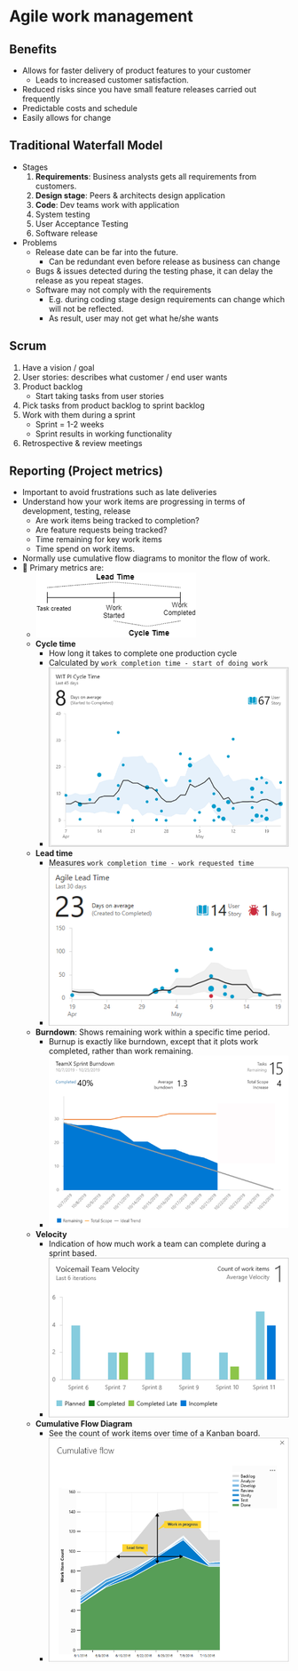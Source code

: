 # Agile work management

## Benefits

- Allows for faster delivery of product features to your customer
  - Leads to increased customer satisfaction.
- Reduced risks since you have small feature releases carried out frequently
- Predictable costs and schedule
- Easily allows for change

## Traditional Waterfall Model

- Stages
  1. **Requirements**: Business analysts gets all requirements from customers.
  2. **Design stage**: Peers & architects design application
  3. **Code**: Dev teams work with application
  4. System testing
  5. User Acceptance Testing
  6. Software release
- Problems
  - Release date can be far into the future.
    - Can be redundant even before release as business can change
  - Bugs & issues detected during the testing phase, it can delay the release as you repeat stages.
  - Software may not comply with the requirements
    - E.g. during coding stage design requirements can change which will not be reflected.
    - As result, user may not get what he/she wants

## Scrum

1. Have a vision / goal
2. User stories: describes what customer / end user wants
3. Product backlog
   - Start taking tasks from user stories
4. Pick tasks from product backlog to sprint backlog
5. Work with them during a sprint
   - Sprint = 1-2 weeks
   - Sprint results in working functionality
6. Retrospective & review meetings

## Reporting (Project metrics)

- Important to avoid frustrations such as late deliveries
- Understand how your work items are progressing in terms of development, testing, release
  - Are work items being tracked to completion?
  - Are feature requests being tracked?
  - Time remaining for key work items
  - Time spend on work items.
- Normally use cumulative flow diagrams to monitor the flow of work.
- 📝 Primary metrics are:
  - ![Differences between lead and cycle time](./img/lead-vs-cycle-time.png)
  - **Cycle time**
    - How long it takes to complete one production cycle
    - Calculated by `work completion time - start of doing work`
    - ![Cumulative Flow Diagram](./img/widgets/cycle-time.png)
  - **Lead time**
    - Measures `work completion time - work requested time`
    - ![Cumulative Flow Diagram](./img/widgets/lead-time.png)
  - **Burndown**: Shows remaining work within a specific time period.
    - Burnup is exactly like burndown, except that it plots work completed, rather than work remaining.
    - ![Cumulative Flow Diagram](./img/widgets/burndown.png)
  - **Velocity**
    - Indication of how much work a team can complete during a sprint based.
    - ![Cumulative Flow Diagram](./img/widgets/velocity.png)
  - **Cumulative Flow Diagram**
    - See the count of work items over time of a Kanban board.
    - ![Cumulative Flow Diagram](./img/widgets/cumulative-flow-diagram.png)
